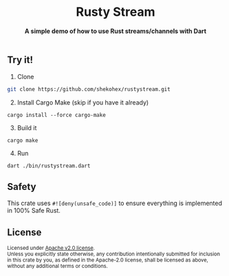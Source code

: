 <h1 align="center">Rusty Stream</h1>
<div align="center">
  <strong>
        A simple demo of how to use Rust streams/channels with Dart
  </strong>

</div>

<br />

## Try it!

1. Clone

```bash
git clone https://github.com/shekohex/rustystream.git
```

2. Install Cargo Make (skip if you have it already)

```
cargo install --force cargo-make
```

3. Build it

```
cargo make
```

4. Run

```
dart ./bin/rustystream.dart
```

## Safety

This crate uses `#![deny(unsafe_code)]` to ensure everything is implemented in
100% Safe Rust.

## License

<sup>
Licensed under <a href="LICENSE">Apache v2.0 license</a>.
</sup>

<br/>

<sub>
Unless you explicitly state otherwise, any contribution intentionally submitted
for inclusion in this crate by you, as defined in the Apache-2.0 license, shall
be licensed as above, without any additional terms or conditions.
</sub>
